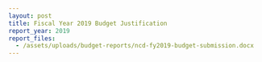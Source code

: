 ```yaml
---
layout: post
title: Fiscal Year 2019 Budget Justification
report_year: 2019
report_files:
  - /assets/uploads/budget-reports/ncd-fy2019-budget-submission.docx
---
```

